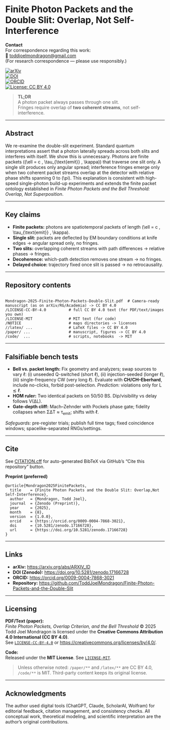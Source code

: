 # Finite Photon Packets and the Double Slit: Overlap, Not Self-Interference

**Contact**  
For correspondence regarding this work:  
📧 [toddjoelmondragon@gmail.com](mailto:toddjoelmondragon@gmail.com)  
(For research correspondence — please use responsibly.)

[![arXiv](https://img.shields.io/badge/arXiv-XXXX.XXXXX-b31b1b.svg)](https://arxiv.org/abs/XXXX.XXXXX)  
[![DOI](https://zenodo.org/badge/DOI/10.5281/zenodo.17166728.svg)](https://doi.org/10.5281/zenodo.17166728)  
[![ORCID](https://img.shields.io/badge/ORCID-0009--0004--7868--3021-A6CE39.svg)](https://orcid.org/0009-0004-7868-3021)  
[![License: CC BY 4.0](https://img.shields.io/badge/License-CC%20BY%204.0-blue.svg)](https://creativecommons.org/licenses/by/4.0/)

> **TL;DR**  
> A photon packet always passes through one slit.  
> Fringes require overlap of **two coherent streams**, not self-interference.

---

## Abstract
We re-examine the double-slit experiment. Standard quantum interpretations assert that a photon laterally spreads across both slits and interferes with itself. We show this is unnecessary. Photons are finite packets (\(\ell = c \, \tau_{\text{emit}} \, \kappa\)) that traverse one slit only. A single slit produces only angular spread; interference fringes emerge only when two coherent packet streams overlap at the detector with relative phase shifts spanning 0 to \(\pi\). This explanation is consistent with high-speed single-photon build-up experiments and extends the finite packet ontology established in *Finite Photon Packets and the Bell Threshold: Overlap, Not Superposition*.

---

## Key claims
- **Finite packets:** photons are spatiotemporal packets of length \(\ell = c \, \tau_{\text{emit}} \, \kappa\).  
- **Single slit:** packets are deflected by EM boundary conditions at knife edges → angular spread only, no fringes.  
- **Two slits:** overlapping coherent streams with path differences → relative phases → fringes.  
- **Decoherence:** which-path detection removes one stream → no fringes.  
- **Delayed choice:** trajectory fixed once slit is passed → no retrocausality.  

---

<h2 id="contents">Repository contents</h2>
<pre><code>
Mondragon-2025-Finite-Photon-Packets-Double-Slit.pdf  # Camera-ready manuscript (as on arXiv/RG/Academia) -> CC BY 4.0  
/LICENSE-CC-BY-4.0          # full CC BY 4.0 text (for PDF/text/images you own)
/LICENSE-MIT                # MIT text (for code)
/NOTICE                     # maps directories -> licenses
//latex/ ...                # LaTeX files -> CC BY 4.0
/paper/ ...                 # manuscript, figures -> CC BY 4.0
/code/  ...                 # scripts, notebooks  -> MIT
</code></pre>

<hr>

<h2 id="bench-tests">Falsifiable bench tests</h2>
<ul>
  <li><strong>Bell vs. packet length:</strong> Fix geometry and analyzers; swap sources to vary &ell;:
    (i) unseeded Q-switched (short &ell;), (ii) injection-seeded (longer &ell;),
    (iii) single-frequency CW (very long &ell;).
    Evaluate with <strong>CH/CH&ndash;Eberhard</strong>, include no-clicks, forbid post-selection.
    <em>Prediction:</em> violations only for L &lesssim; &ell;.</li>
  <li><strong>HOM ruler:</strong> Two identical packets on 50/50 BS.
    Dip/visibility vs delay follows V(&Delta;L).</li>
  <li><strong>Gate-depth cliff:</strong> Mach&ndash;Zehnder with Pockels phase gate;
    fidelity collapses when &Sigma;&Delta;T &approx; &tau;<sub>emit</sub>; shifts with &ell;.</li>
</ul>

<p><em>Safeguards:</em> pre-register trials; publish full time tags; fixed coincidence windows; spacelike-separated RNGs/settings.</p>

<hr>

<h2 id="cite">Cite</h2>
<p>See <a href="./CITATION.cff">CITATION.cff</a> for auto-generated BibTeX via GitHub&rsquo;s &ldquo;Cite this repository&rdquo; button.</p>

<p><strong>Preprint (preferred)</strong></p>
<pre><code class="language-bibtex">@article{Mondragon2025FinitePackets,
  title    = {Finite Photon Packets and the Double Slit: Overlap,Not Self-Interference},
  author   = {Mondragon, Todd Joel},
  journal  = {Zenodo (Preprint)},
  year     = {2025},
  month    = {8},
  version  = {1.0.0},
  orcid    = {https://orcid.org/0009-0004-7868-3021},
  doi      = {10.5281/zenodo.17166728},
  url      = {https://doi.org/10.5281/zenodo.17166728}
}
</code></pre>

<hr>

<h2 id="links">Links</h2>
<ul>
  <li><strong>arXiv:</strong> <a href="https://arxiv.org/abs/ARXIV_ID">https://arxiv.org/abs/ARXIV_ID</a></li>
  <li><strong>DOI (Zenodo):</strong> <a href="https://doi.org/10.5281/zenodo.17166728">https://doi.org/10.5281/zenodo.17166728</a></li>
  <li><strong>ORCID:</strong> <a href="https://orcid.org/0009-0004-7868-3021">https://orcid.org/0009-0004-7868-3021</a></li>
  <li><strong>Repository:</strong> <a href="https://github.com/ToddJoelMondragon/Finite-Photon-Packets-and-the-Double-Slit">https://github.com/ToddJoelMondragon/Finite-Photon-Packets-and-the-Double-Slit</a></li>
</ul>

<hr>

## Licensing

**PDF/Text (paper):**  
*Finite Photon Packets, Overlap Criterion, and the Bell Threshold* © 2025 Todd Joel Mondragon is licensed under the **Creative Commons Attribution 4.0 International (CC BY 4.0)**.  
See [`LICENSE-CC-BY-4.0`](./LICENSE-CC-BY-4.0) or <https://creativecommons.org/licenses/by/4.0/>.

**Code:**  
Released under the **MIT License**. See [`LICENSE-MIT`](./LICENSE-MIT).

> Unless otherwise noted: `/paper/**` and `/latex/**` are CC BY 4.0, `/code/**` is MIT. Third-party content keeps its original license.
<hr>

<h2 id="ack">Acknowledgments</h2>
<p>
  The author used digital tools (ChatGPT, Claude, ScholarAI, Wolfram) for editorial feedback,
  citation management, and consistency checks.
  All conceptual work, theoretical modeling, and scientific interpretation are the author’s original contributions.
</p>
